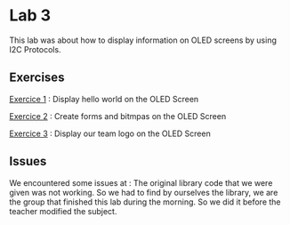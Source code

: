 
# Lab 3

This lab was about how to display information on OLED screens by using I2C Protocols.

## Exercises

 [Exercice 1](ex1) : Display hello world on the OLED Screen

 [Exercice 2](ex2) : Create forms and bitmpas on the OLED Screen

 [Exercice 3](ex3) : Display our team logo on the OLED Screen


## Issues

We encountered some issues at : The original library code that we were given was not working. So we had to find by ourselves the library, we are the group that finished this lab 
during the morning. So we did it before the teacher modified the subject.
